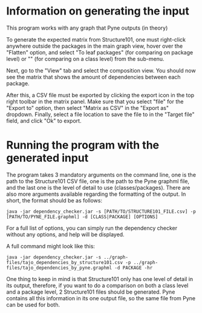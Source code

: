 # Information on generating the input
This program works with any graph that Pyne outputs (in theory)

To generate the expected matrix from Structure101, one must right-click anywhere outside the packages in the main graph view,
hover over the "Flatten" option, and select "To leaf packages" (for comparing on package level) or "" (for comparing on a class level) from the sub-menu.

Next, go to the "View" tab and select the composition view.
You should now see the matrix that shows the amount of dependencies between each package.

After this, a CSV file must be exported by clicking the export icon in the top right toolbar in the matrix panel.
Make sure that you select "file" for the "Export to" option, then select "Matrix as CSV" in the "Export as" dropdown.
Finally, select a file location to save the file to in the "Target file" field, and click "Ok" to export.

# Running the program with the generated input
The program takes 3 mandatory arguments on the command line, one is the path to the Structure101 CSV file, 
one is the path to the Pyne graphml file, and the last one is the level of detail to use (classes/packages).
There are also more arguments available regarding the formatting of the output.
In short, the format should be as follows:

```
java -jar dependency_checker.jar -s [PATH/TO/STRUCTURE101_FILE.csv] -p [PATH/TO/PYNE_FILE.graphml] -d [CLASS|PACKAGE] [OPTIONS]
```
For a full list of options, you can simply run the dependency checker without any options, and help will be displayed.

A full command might look like this:
```
java -jar dependency_checker.jar -s ../graph-files/tajo_dependencies_by_structure101.csv -p ../graph-files/tajo_dependencies_by_pyne.graphml -d PACKAGE -hr
```

One thing to keep in mind is that Structure101 only has one level of detail in its output, therefore, if you want to do a comparison on both a class level and a package level, 2 Structure101 files should be generated. 
Pyne contains all this information in its one output file, so the same file from Pyne can be used for both.
